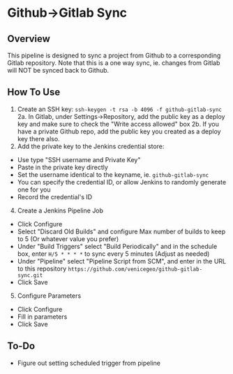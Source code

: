 # Github->Gitlab Sync

## Overview
This pipeline is designed to sync a project from Github to a corresponding Gitlab repository.  Note that this is a one way sync,
ie. changes from Gitlab will NOT be synced back to Github.  

## How To Use
1. Create an SSH key: `ssh-keygen -t rsa -b 4096 -f github-gitlab-sync`
2a. In Gitlab, under Settings->Repository, add the public key as a deploy key and make sure to check the "Write access allowed" box
2b. If you have a private Github repo, add the public key you created as a deploy key there also.
3. Add the private key to the Jenkins credential store:
  * Use type "SSH username and Private Key"
  * Paste in the private key directly
  * Set the username identical to the keyname, ie. `github-gitlab-sync` 
  * You can specify the credential ID, or allow Jenkins to randomly generate one for you
  * Record the credential's ID
4. Create a Jenkins Pipeline Job
  * Click Configure
  * Select "Discard Old Builds" and configure Max number of builds to keep to 5 (Or whatever value you prefer)
  * Under "Build Triggers" select "Build Periodically" and in the schedule box, enter `H/5 * * * *` to sync every 5 minutes (Adjust as needed)
  * Under "Pipeline" select "Pipeline Script from SCM", and enter in the URL to this repository `https://github.com/venicegeo/github-gitlab-sync.git`
  * Click Save
5. Configure Parameters
  * Click Configure
  * Fill in parameters
  * Click Save

## To-Do
* Figure out setting scheduled trigger from pipeline

